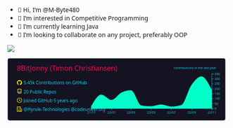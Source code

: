 - 👋 Hi, I’m @M-Byte480
- 👀 I’m interested in Competitive Programming
- 🌱 I’m currently learning Java
- 💞️ I’m looking to collaborate on any project, preferably OOP
<img src="https://profile-counter.glitch.me/M-Byte480/count.svg" />


<svg xmlns="http://www.w3.org/2000/svg" width="700" height="200" viewBox="0 0 700 200"><style>* {
          font-family: 'Segoe UI', Ubuntu, "Helvetica Neue", Sans-Serif
        }</style><rect x="1.5" y="1.5" rx="5" ry="5" height="98%" width="98%" stroke="#141321" stroke-width="1" fill="#141321" stroke-opacity="1"></rect><text x="30" y="40" style="font-size: 22px; fill: #ff0055;">8BitJonny (Timon Christiansen)</text><g transform="translate(0,40)"><g transform="translate(30,30)"><g transform="translate(0,0)" width="14" height="14" fill="#fcee0c"><path fill-rule="evenodd" d="M8 0C3.58 0 0 3.58 0 8c0 3.54 2.29 6.53 5.47 7.59.4.07.55-.17.55-.38 0-.19-.01-.82-.01-1.49-2.01.37-2.53-.49-2.69-.94-.09-.23-.48-.94-.82-1.13-.28-.15-.68-.52-.01-.53.63-.01 1.08.58 1.23.82.72 1.21 1.87.87 2.33.66.07-.52.28-.87.51-1.07-1.78-.2-3.64-.89-3.64-3.95 0-.87.31-1.59.82-2.15-.08-.2-.36-1.02.08-2.12 0 0 .67-.21 2.2.82.64-.18 1.32-.27 2-.27.68 0 1.36.09 2 .27 1.53-1.04 2.2-.82 2.2-.82.44 1.1.16 1.92.08 2.12.51.56.82 1.27.82 2.15 0 3.07-1.87 3.75-3.65 3.95.29.25.54.73.54 1.48 0 1.07-.01 1.93-.01 2.2 0 .21.15.46.55.38A8.013 8.013 0 0016 8c0-4.42-3.58-8-8-8z"></path></g><g transform="translate(0,28)" width="14" height="14" fill="#fcee0c"><path fill-rule="evenodd" d="M2 2.5A2.5 2.5 0 014.5 0h8.75a.75.75 0 01.75.75v12.5a.75.75 0 01-.75.75h-2.5a.75.75 0 110-1.5h1.75v-2h-8a1 1 0 00-.714 1.7.75.75 0 01-1.072 1.05A2.495 2.495 0 012 11.5v-9zm10.5-1V9h-8c-.356 0-.694.074-1 .208V2.5a1 1 0 011-1h8zM5 12.25v3.25a.25.25 0 00.4.2l1.45-1.087a.25.25 0 01.3 0L8.6 15.7a.25.25 0 00.4-.2v-3.25a.25.25 0 00-.25-.25h-3.5a.25.25 0 00-.25.25z"></path></g><g transform="translate(0,56)" width="14" height="14" fill="#fcee0c"><path fill-rule="evenodd" d="M1.5 8a6.5 6.5 0 1113 0 6.5 6.5 0 01-13 0zM8 0a8 8 0 100 16A8 8 0 008 0zm.5 4.75a.75.75 0 00-1.5 0v3.5a.75.75 0 00.471.696l2.5 1a.75.75 0 00.557-1.392L8.5 7.742V4.75z"></path></g><g transform="translate(0,84)" width="14" height="14" fill="#fcee0c"><path fill-rule="evenodd" d="M1.5 14.25c0 .138.112.25.25.25H4v-1.25a.75.75 0 01.75-.75h2.5a.75.75 0 01.75.75v1.25h2.25a.25.25 0 00.25-.25V1.75a.25.25 0 00-.25-.25h-8.5a.25.25 0 00-.25.25v12.5zM1.75 16A1.75 1.75 0 010 14.25V1.75C0 .784.784 0 1.75 0h8.5C11.216 0 12 .784 12 1.75v12.5c0 .085-.006.168-.018.25h2.268a.25.25 0 00.25-.25V8.285a.25.25 0 00-.111-.208l-1.055-.703a.75.75 0 11.832-1.248l1.055.703c.487.325.779.871.779 1.456v5.965A1.75 1.75 0 0114.25 16h-3.5a.75.75 0 01-.197-.026c-.099.017-.2.026-.303.026h-3a.75.75 0 01-.75-.75V14h-1v1.25a.75.75 0 01-.75.75h-3zM3 3.75A.75.75 0 013.75 3h.5a.75.75 0 010 1.5h-.5A.75.75 0 013 3.75zM3.75 6a.75.75 0 000 1.5h.5a.75.75 0 000-1.5h-.5zM3 9.75A.75.75 0 013.75 9h.5a.75.75 0 010 1.5h-.5A.75.75 0 013 9.75zM7.75 9a.75.75 0 000 1.5h.5a.75.75 0 000-1.5h-.5zM7 6.75A.75.75 0 017.75 6h.5a.75.75 0 010 1.5h-.5A.75.75 0 017 6.75zM7.75 3a.75.75 0 000 1.5h.5a.75.75 0 000-1.5h-.5z"></path></g><text x="21" y="14" style="fill: #03d8f3; font-size: 14px;">5.45k Contributions on GitHub</text><text x="21" y="42" style="fill: #03d8f3; font-size: 14px;">20 Public Repos</text><text x="21" y="70" style="fill: #03d8f3; font-size: 14px;">Joined GitHub 5 years ago</text><text x="21" y="98" style="fill: #03d8f3; font-size: 14px;">@Hyrule-Technologies @codeuniversity</text></g><g color="#00ffc8" transform="translate(295,10)"><path transform="translate(-30,0)" stroke="#00ffc8" fill="#00ffc8" opacity="1" d="M0,102.77142857142857C10.410958904109588,84.69999999999999,20.821917808219176,66.62857142857142,31.232876712328764,66.62857142857142C41.990867579908674,66.62857142857142,52.74885844748858,83.6,63.50684931506849,83.6C74.2648401826484,83.6,85.02283105022832,64.81768707482995,95.78082191780823,59.71428571428572C105.49771689497717,55.10476190476191,115.21461187214611,52.8,124.93150684931506,52.8C135.68949771689498,52.8,146.44748858447488,98.93714285714286,157.2054794520548,100.88571428571429C167.6164383561644,102.77142857142857,178.02739726027397,103.71428571428571,188.43835616438358,103.71428571428571C199.19634703196348,103.71428571428571,209.95433789954336,98.05714285714286,220.71232876712327,98.05714285714286C231.12328767123287,98.05714285714286,241.53424657534248,104.65714285714286,251.94520547945208,104.65714285714286C262.70319634703196,104.65714285714286,273.46118721461187,102.98095238095239,284.2191780821918,99.62857142857143C294.9771689497717,96.27619047619048,305.7351598173516,51.01881863127765,316.4931506849315,35.82857142857143C326.90410958904107,21.12833220014604,337.3150684931507,8.799999999999995,347.7260273972603,8.799999999999995C358.4840182648402,8.799999999999995,369.2420091324201,30.485714285714284,380,52.17142857142857L380,110C369.2420091324201,110,358.4840182648402,110,347.7260273972603,110C337.3150684931507,110,326.90410958904107,110,316.4931506849315,110C305.7351598173516,110,294.9771689497717,110,284.2191780821918,110C273.46118721461187,110,262.70319634703196,110,251.94520547945208,110C241.53424657534248,110,231.12328767123287,110,220.71232876712327,110C209.95433789954336,110,199.19634703196348,110,188.43835616438358,110C178.02739726027397,110,167.6164383561644,110,157.2054794520548,110C146.44748858447488,110,135.68949771689498,110,124.93150684931506,110C115.21461187214611,110,105.49771689497717,110,95.78082191780823,110C85.02283105022832,110,74.2648401826484,110,63.50684931506849,110C52.74885844748858,110,41.990867579908674,110,31.232876712328764,110C20.821917808219176,110,10.410958904109588,110,0,110Z"></path><g color="#03d8f3" transform="translate(-30,110)" fill="none" font-size="10" font-family="sans-serif" text-anchor="middle"><path class="domain" stroke="currentColor" d="M0.5,6V0.5H380.5V6"></path><g class="tick" opacity="1" transform="translate(0.5,0)"><line stroke="currentColor" y2="6"></line><text fill="currentColor" y="9" dy="0.71em">21/11</text></g><g class="tick" opacity="1" transform="translate(64.0068493150685,0)"><line stroke="currentColor" y2="6"></line><text fill="currentColor" y="9" dy="0.71em">22/01</text></g><g class="tick" opacity="1" transform="translate(125.43150684931506,0)"><line stroke="currentColor" y2="6"></line><text fill="currentColor" y="9" dy="0.71em">22/03</text></g><g class="tick" opacity="1" transform="translate(188.93835616438358,0)"><line stroke="currentColor" y2="6"></line><text fill="currentColor" y="9" dy="0.71em">22/05</text></g><g class="tick" opacity="1" transform="translate(252.44520547945208,0)"><line stroke="currentColor" y2="6"></line><text fill="currentColor" y="9" dy="0.71em">22/07</text></g><g class="tick" opacity="1" transform="translate(316.9931506849315,0)"><line stroke="currentColor" y2="6"></line><text fill="currentColor" y="9" dy="0.71em">22/09</text></g><g class="tick" opacity="1" transform="translate(380.5,0)"><line stroke="currentColor" y2="6"></line><text fill="currentColor" y="9" dy="0.71em">22/11</text></g></g><g color="#03d8f3" transform="translate(350,0)" fill="none" font-size="10" font-family="sans-serif" text-anchor="start"><path class="domain" stroke="currentColor" d="M6,110.5H0.5V0.5H6"></path><g class="tick" opacity="1" transform="translate(0,110.5)"><line stroke="currentColor" x2="6"></line><text fill="currentColor" x="9" dy="0.32em">0</text></g><g class="tick" opacity="1" transform="translate(0,94.78571428571429)"><line stroke="currentColor" x2="6"></line><text fill="currentColor" x="9" dy="0.32em">50</text></g><g class="tick" opacity="1" transform="translate(0,79.07142857142857)"><line stroke="currentColor" x2="6"></line><text fill="currentColor" x="9" dy="0.32em">100</text></g><g class="tick" opacity="1" transform="translate(0,63.357142857142854)"><line stroke="currentColor" x2="6"></line><text fill="currentColor" x="9" dy="0.32em">150</text></g><g class="tick" opacity="1" transform="translate(0,47.642857142857146)"><line stroke="currentColor" x2="6"></line><text fill="currentColor" x="9" dy="0.32em">200</text></g><g class="tick" opacity="1" transform="translate(0,31.928571428571427)"><line stroke="currentColor" x2="6"></line><text fill="currentColor" x="9" dy="0.32em">250</text></g><g class="tick" opacity="1" transform="translate(0,16.21428571428572)"><line stroke="currentColor" x2="6"></line><text fill="currentColor" x="9" dy="0.32em">300</text></g><g class="tick" opacity="1" transform="translate(0,0.5)"><line stroke="currentColor" x2="6"></line><text fill="currentColor" x="9" dy="0.32em">350</text></g></g><g><text y="-15" x="230" style="fill: #03d8f3; font-size: 10px;">contributions in the last year</text></g></g></g></svg>
